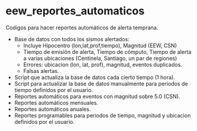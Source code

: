 # eew_reportes_automaticos

Codigos para hacer reportes automáticos de alerta temprana.

- Base de datos con todos los sismos alertados:
    - Incluye Hipocentro (lon,lat,prof,tiempo), Magnitud (EEW, CSN)
    - Tiempo de emisión de alerta, Tiempo de cómputo, Tiempo de alerta a varias ubicaciones (Centinela, Santiago, un par de regiones)
    - Errores: ubicacion (lon, lat, prof), magnitud, eventos duplicados.
    - Falsas alertas.  
- Script que actualiza la base de datos cada cierto tiempo (1 hora).
- Script para actualizar la base de datos manualmente para periodos de tiempo definidos por el usuario.
- Reportes automáticos para eventos con magnitud sobre 5.0 (CSN).
- Reportes automáticos mensuales.
- Reportes automáticos anuales.
- Reportes programables para periodos de tiempo, magnitud y ubicacion definidos por el usuario.




